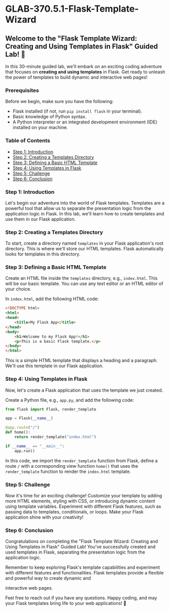 # GLAB-370.5.1-Flask-Template-Wizard

## Welcome to the "Flask Template Wizard: Creating and Using Templates in Flask" Guided Lab! 🚀

In this 30-minute guided lab, we'll embark on an exciting coding adventure that focuses on **creating and using templates** in Flask. Get ready to unleash the power of templates to build dynamic and interactive web pages!

### Prerequisites

Before we begin, make sure you have the following:

- Flask installed (if not, run `pip install flask` in your terminal).
- Basic knowledge of Python syntax.
- A Python interpreter or an integrated development environment (IDE) installed on your machine.

### Table of Contents

- [Step 1: Introduction](#step-1-introduction)
- [Step 2: Creating a Templates Directory](#step-2-creating-a-templates-directory)
- [Step 3: Defining a Basic HTML Template](#step-3-defining-a-basic-html-template)
- [Step 4: Using Templates in Flask](#step-4-using-templates-in-flask)
- [Step 5: Challenge](#step-5-challenge)
- [Step 6: Conclusion](#step-6-conclusion)

### Step 1: Introduction

Let's begin our adventure into the world of Flask templates. Templates are a powerful tool that allow us to separate the presentation logic from the application logic in Flask. In this lab, we'll learn how to create templates and use them in our Flask application.

### Step 2: Creating a Templates Directory

To start, create a directory named `templates` in your Flask application's root directory. This is where we'll store our HTML templates. Flask automatically looks for templates in this directory.

### Step 3: Defining a Basic HTML Template

Create an HTML file inside the `templates` directory, e.g., `index.html`. This will be our basic template. You can use any text editor or an HTML editor of your choice.

In `index.html`, add the following HTML code:

```html
<!DOCTYPE html>
<html>
<head>
    <title>My Flask App</title>
</head>
<body>
    <h1>Welcome to my Flask App!</h1>
    <p>This is a basic Flask template.</p>
</body>
</html>
```

This is a simple HTML template that displays a heading and a paragraph. We'll use this template in our Flask application.

### Step 4: Using Templates in Flask

Now, let's create a Flask application that uses the template we just created.

Create a Python file, e.g., `app.py`, and add the following code:

```python
from flask import Flask, render_template

app = Flask(__name__)

@app.route("/")
def home():
    return render_template("index.html")

if __name__ == "__main__":
    app.run()
```

In this code, we import the `render_template` function from Flask, define a route `/` with a corresponding view function `home()` that uses the `render_template` function to render the `index.html` template.

### Step 5: Challenge

Now it's time for an exciting challenge! Customize your template by adding more HTML elements, styling with CSS, or introducing dynamic content using template variables. Experiment with different Flask features, such as passing data to templates, conditionals, or loops. Make your Flask application shine with your creativity!

### Step 6: Conclusion

Congratulations on completing the "Flask Template Wizard: Creating and Using Templates in Flask" Guided Lab! You've successfully created and used templates in Flask, separating the presentation logic from the application logic.

Remember to keep exploring Flask's template capabilities and experiment with different features and functionalities. Flask templates provide a flexible and powerful way to create dynamic and

 interactive web pages.

Feel free to reach out if you have any questions. Happy coding, and may your Flask templates bring life to your web applications! 🎉
